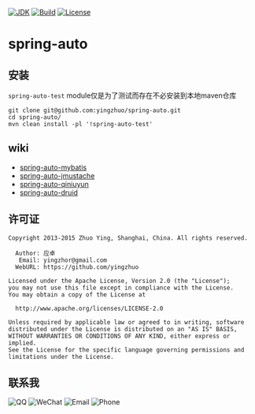 [![JDK](http://img.shields.io/badge/JDK-v8.0-yellow.svg)](http://www.oracle.com/technetwork/java/javase/downloads/index.html)
[![Build](http://img.shields.io/badge/Build-Maven_2-green.svg)](https://maven.apache.org/)
[![License](http://img.shields.io/badge/License-Apache_2-red.svg)](http://www.apache.org/licenses/LICENSE-2.0)

# spring-auto

安装
---------------------------

`spring-auto-test` module仅是为了测试而存在不必安装到本地maven仓库

```
git clone git@github.com:yingzhuo/spring-auto.git
cd spring-auto/
mvn clean install -pl '!spring-auto-test'
```

wiki
---------------------------
* [spring-auto-mybatis](https://github.com/yingzhuo/spring-auto/wiki/wiki:spring-auto-mybatis)
* [spring-auto-jmustache](https://github.com/yingzhuo/spring-auto/wiki/wiki:spring-auto-jmustache)
* [spring-auto-qiniuyun](https://github.com/yingzhuo/spring-auto/wiki/wiki:spring-auto-qiniuyun)
* [spring-auto-druid](https://github.com/yingzhuo/spring-auto/wiki/wiki:spring-auto-druid)


许可证
---------------------------

```
Copyright 2013-2015 Zhuo Ying, Shanghai, China. All rights reserved.

  Author: 应卓
   Email: yingzhor@gmail.com
  WebURL: https://github.com/yingzhuo

Licensed under the Apache License, Version 2.0 (the "License");
you may not use this file except in compliance with the License.
You may obtain a copy of the License at

  http://www.apache.org/licenses/LICENSE-2.0

Unless required by applicable law or agreed to in writing, software
distributed under the License is distributed on an "AS IS" BASIS,
WITHOUT WARRANTIES OR CONDITIONS OF ANY KIND, either express or implied.
See the License for the specific language governing permissions and
limitations under the License.
```

联系我
---------------------------
![QQ](http://img.shields.io/badge/QQ-23007067-blue.svg)
![WeChat](http://img.shields.io/badge/WeChat-yingzhor-blue.svg)
![Email](http://img.shields.io/badge/Email-yingzhor@gmail.com-blue.svg)
![Phone](http://img.shields.io/badge/Phone-+86_189_1694_4373-blue.svg)